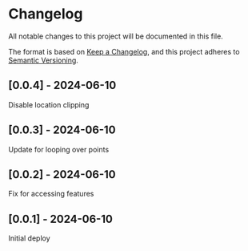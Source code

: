 # Changelog
All notable changes to this project will be documented in this file.

The format is based on [Keep a Changelog](https://keepachangelog.com/en/1.0.0/),
and this project adheres to [Semantic Versioning](https://semver.org/spec/v2.0.0.html).

## [0.0.4] - 2024-06-10
Disable location clipping

## [0.0.3] - 2024-06-10
Update for looping over points

## [0.0.2] - 2024-06-10
Fix for accessing features

## [0.0.1] - 2024-06-10
Initial deploy
